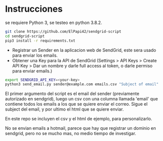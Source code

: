 # Instrucciones

se requiere Python 3, se testeo en python 3.8.2.

```bash
git clone https://github.com/ElPapi42/sendgrid-script
cd sendgrid-script
pip3 install -r requirements.txt
```
* Registrar un Sender en la aplicacion web de SendGrid, este sera usado para enviar los emails.
* Obtener una Key para la API de SendGrid (Settings > API Keys > Create API Key > Dar un nombre y darle full access al token, o darle permiso para enviar emails.)
```bash
export SENDGRID_API_KEY=<your-key>
python3 send_email.py sender@example.com emails.csv "Subject of email" template.html
```

El primer argumento del script es el email del sender (previamente autorizado en sendgrid), luego un csv con una columna llamada 'email' que contiene todos los emails a los que se quiere enviar el correo. Sigue el subject del email, y por ultimo el html que se quiere enviar.

En este repo se incluyen el csv y el html de ejemplo, para personalizarlo.

No se envian emails a hotmail, parece que hay que registrar un dominio en sendgrid, pero no se mucho mas, no medio tiempo de investigar.